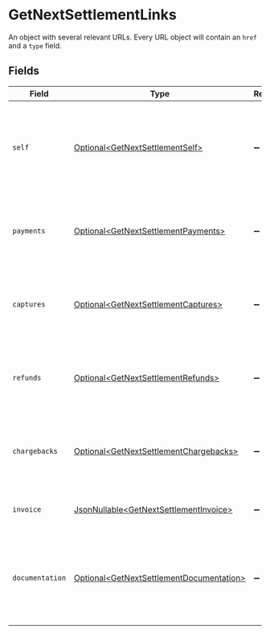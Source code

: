 # GetNextSettlementLinks

An object with several relevant URLs. Every URL object will contain an `href` and a `type` field.


## Fields

| Field                                                                                                  | Type                                                                                                   | Required                                                                                               | Description                                                                                            |
| ------------------------------------------------------------------------------------------------------ | ------------------------------------------------------------------------------------------------------ | ------------------------------------------------------------------------------------------------------ | ------------------------------------------------------------------------------------------------------ |
| `self`                                                                                                 | [Optional\<GetNextSettlementSelf>](../../models/operations/GetNextSettlementSelf.md)                   | :heavy_minus_sign:                                                                                     | In v2 endpoints, URLs are commonly represented as objects with an `href` and `type` field.             |
| `payments`                                                                                             | [Optional\<GetNextSettlementPayments>](../../models/operations/GetNextSettlementPayments.md)           | :heavy_minus_sign:                                                                                     | The API resource URL of the [payments](list-payments) included in this settlement.                     |
| `captures`                                                                                             | [Optional\<GetNextSettlementCaptures>](../../models/operations/GetNextSettlementCaptures.md)           | :heavy_minus_sign:                                                                                     | The API resource URL of the [captures](list-captures) included in this settlement.                     |
| `refunds`                                                                                              | [Optional\<GetNextSettlementRefunds>](../../models/operations/GetNextSettlementRefunds.md)             | :heavy_minus_sign:                                                                                     | The API resource URL of the [refunds](list-refunds) deducted from this settlement.                     |
| `chargebacks`                                                                                          | [Optional\<GetNextSettlementChargebacks>](../../models/operations/GetNextSettlementChargebacks.md)     | :heavy_minus_sign:                                                                                     | The API resource URL of the [chargebacks](list-chargebacks) deducted from this settlement.             |
| `invoice`                                                                                              | [JsonNullable\<GetNextSettlementInvoice>](../../models/operations/GetNextSettlementInvoice.md)         | :heavy_minus_sign:                                                                                     | The API resource URL of the [invoice](list-invoices).                                                  |
| `documentation`                                                                                        | [Optional\<GetNextSettlementDocumentation>](../../models/operations/GetNextSettlementDocumentation.md) | :heavy_minus_sign:                                                                                     | In v2 endpoints, URLs are commonly represented as objects with an `href` and `type` field.             |